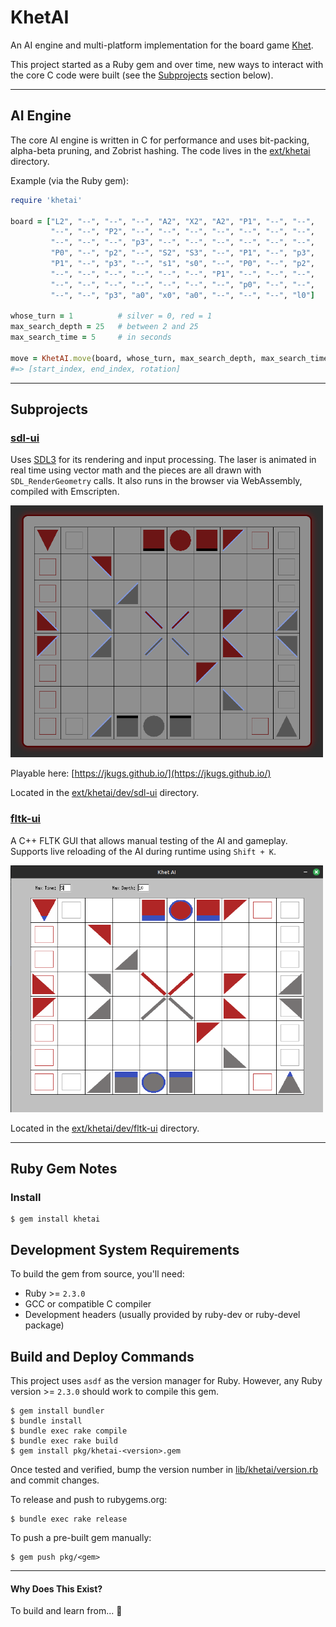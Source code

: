 # KhetAI

An AI engine and multi-platform implementation for the board game [Khet](https://en.wikipedia.org/wiki/Khet_(game)).

This project started as a Ruby gem and over time, new ways to interact with the core C code were built (see the [Subprojects](#subprojects) section below).

---

## AI Engine

The core AI engine is written in C for performance and uses bit-packing, alpha-beta pruning, and Zobrist hashing. The code lives in the [ext/khetai](/ext/khetai) directory.

Example (via the Ruby gem):

```ruby
require 'khetai'

board = ["L2", "--", "--", "--", "A2", "X2", "A2", "P1", "--", "--",
         "--", "--", "P2", "--", "--", "--", "--", "--", "--", "--",
         "--", "--", "--", "p3", "--", "--", "--", "--", "--", "--",
         "P0", "--", "p2", "--", "S2", "S3", "--", "P1", "--", "p3",
         "P1", "--", "p3", "--", "s1", "s0", "--", "P0", "--", "p2",
         "--", "--", "--", "--", "--", "--", "P1", "--", "--", "--",
         "--", "--", "--", "--", "--", "--", "--", "p0", "--", "--",
         "--", "--", "p3", "a0", "x0", "a0", "--", "--", "--", "l0"]

whose_turn = 1          # silver = 0, red = 1
max_search_depth = 25   # between 2 and 25
max_search_time = 5     # in seconds

move = KhetAI.move(board, whose_turn, max_search_depth, max_search_time)
#=> [start_index, end_index, rotation]
```

---

## Subprojects

### [sdl-ui](/ext/khetai/dev/sdl-ui)

Uses [SDL3](https://github.com/libsdl-org/SDL) for its rendering and input processing. The laser is animated in real time using vector math and the pieces are all drawn with `SDL_RenderGeometry` calls. It also runs in the browser via WebAssembly, compiled with Emscripten.

<a href="https://jkugs.github.io/">
  <img src="ext/khetai/dev/sdl-ui/sdl-khet.png" alt="board" width="500">
</a>

Playable here: [https://jkugs.github.io/](https://jkugs.github.io/)

Located in the [ext/khetai/dev/sdl-ui](/ext/khetai/dev/sdl-ui) directory.

### [fltk-ui](/ext/khetai/dev/fltk-ui)

A C++ FLTK GUI that allows manual testing of the AI and gameplay. Supports live reloading of the AI during runtime using `Shift + K`.

<img src="ext/khetai/dev/fltk-ui/assets/example_board.png" alt="board" width="500">

Located in the [ext/khetai/dev/fltk-ui](/ext/khetai/dev/fltk-ui) directory.

---

## Ruby Gem Notes

### Install

    $ gem install khetai

## Development System Requirements

To build the gem from source, you'll need:
- Ruby >= `2.3.0`
- GCC or compatible C compiler
- Development headers (usually provided by ruby-dev or ruby-devel package)

## Build and Deploy Commands

This project uses `asdf` as the version manager for Ruby. However, any Ruby version >= `2.3.0` should work to compile this gem.

    $ gem install bundler
    $ bundle install
    $ bundle exec rake compile
    $ bundle exec rake build
    $ gem install pkg/khetai-<version>.gem

Once tested and verified, bump the version number in [lib/khetai/version.rb](lib/khetai/version.rb) and commit changes.

To release and push to rubygems.org:

    $ bundle exec rake release

To push a pre-built gem manually:

    $ gem push pkg/<gem>

---

#### Why Does This Exist?

To build and learn from... 🐢
